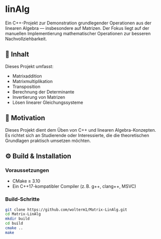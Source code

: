 # linAlg

Ein C++-Projekt zur Demonstration grundlegender Operationen aus der linearen Algebra — insbesondere auf Matrizen. Der Fokus liegt auf der manuellen Implementierung mathematischer Operationen zur besseren Nachvollziehbarkeit.

## 📌 Inhalt

Dieses Projekt umfasst:

- Matrixaddition
- Matrixmultiplikation
- Transposition
- Berechnung der Determinante
- Invertierung von Matrizen
- Lösen linearer Gleichungssysteme

## 🧠 Motivation

Dieses Projekt dient dem Üben von C++ und linearen Algebra-Konzepten. Es richtet sich an Studierende oder Interessierte, die die theoretischen Grundlagen praktisch umsetzen möchten.

## ⚙️ Build & Installation

### Voraussetzungen

- CMake ≥ 3.10
- Ein C++17-kompatibler Compiler (z. B. g++, clang++, MSVC)

### Build-Schritte

```bash
git clone https://github.com/wolterm1/Matrix-LinAlg.git
cd Matrix-LinAlg
mkdir build
cd build
cmake ..
make
